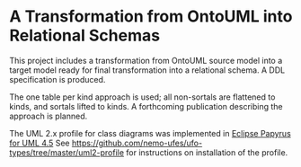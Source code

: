 # A Transformation from OntoUML into Relational Schemas

This project includes a transformation from OntoUML source model into a target model ready for final transformation into a relational schema. A DDL specification is produced.

The one table per kind approach is used; all non-sortals are flattened to kinds, and sortals lifted to kinds. A forthcoming publication describing the approach is planned.

The UML 2.x profile for class diagrams was implemented in  [Eclipse Papyrus for UML 4.5](https://www.eclipse.org/papyrus/) See https://github.com/nemo-ufes/ufo-types/tree/master/uml2-profile for instructions on installation of the profile.

